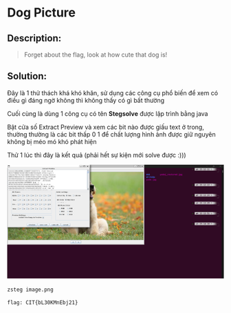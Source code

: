 # Dog Picture

## Description:

> Forget about the flag, look at how cute that dog is!

## Solution:

Đây là 1 thử thách khá khó khăn, sử dụng các công cụ phổ biến để xem có điều gì đáng ngờ không thì không thấy có gì bất thường

Cuối cùng là dùng 1 công cụ có tên **Stegsolve** được lập trình bằng java

Bật cửa số Extract Preview và xem các bit nào được giấu text ở trong, thường thường là các bit thấp 0 1 để chất lượng hình ảnh được giữ nguyên không bị méo mó khó phát hiện

Thử 1 lúc thì đây là kết quả (phải hết sự kiện mới solve được :)))

![alt text](image.png)

```
zsteg image.png
```

```
flag: CIT{bL30KMnEbj21}
```
